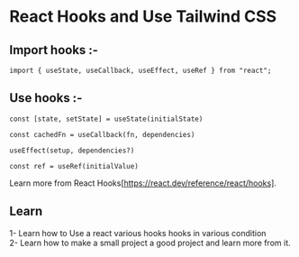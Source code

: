 # React Hooks and Use Tailwind CSS

## Import hooks :-

    import { useState, useCallback, useEffect, useRef } from "react";

## Use hooks :-

    const [state, setState] = useState(initialState)

    const cachedFn = useCallback(fn, dependencies)

    useEffect(setup, dependencies?)

    const ref = useRef(initialValue)

Learn more from React Hooks[https://react.dev/reference/react/hooks].

## Learn

1- Learn how to Use a react various hooks hooks in various condition<br/>
2- Learn how to make a small project a good project and learn more from it.<br/>
